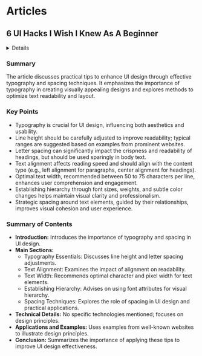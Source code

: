 # Articles

## 6 UI Hacks I Wish I Knew As A Beginner

<details>
**URL:** https://www.youtube.com/watch?v=88XxC0_zs74

**Published:** Nov 24, 2022

**Author:** Tim Gabe

**Tags:**
`UI design`, `typography`, `spacing`, `UX design`
</details>

### Summary
The article discusses practical tips to enhance UI design through effective typography and spacing techniques. It emphasizes the importance of typography in creating visually appealing designs and explores methods to optimize text readability and layout.

### Key Points
- Typography is crucial for UI design, influencing both aesthetics and usability.
- Line height should be carefully adjusted to improve readability; typical ranges are suggested based on examples from prominent websites.
- Letter spacing can significantly impact the crispness and readability of headings, but should be used sparingly in body text.
- Text alignment affects reading speed and should align with the content type (e.g., left alignment for paragraphs, center alignment for headings).
- Optimal text width, recommended between 50 to 75 characters per line, enhances user comprehension and engagement.
- Establishing hierarchy through font sizes, weights, and subtle color changes helps maintain visual clarity and professionalism.
- Strategic spacing around text elements, guided by their relationships, improves visual cohesion and user experience.

### Summary of Contents
- **Introduction:** Introduces the importance of typography and spacing in UI design.
- **Main Sections:**
  - Typography Essentials: Discusses line height and letter spacing adjustments.
  - Text Alignment: Examines the impact of alignment on readability.
  - Text Width: Recommends optimal character and pixel width for text elements.
  - Establishing Hierarchy: Advises on using font attributes for visual hierarchy.
  - Spacing Techniques: Explores the role of spacing in UI design and practical applications.
- **Technical Details:** No specific technologies mentioned; focuses on design principles.
- **Applications and Examples:** Uses examples from well-known websites to illustrate design principles.
- **Conclusion:** Summarizes the importance of applying these tips to improve UI design effectiveness.

<LinkCard title="Watch Full Video" href="https://www.youtube.com/watch?v=88XxC0_zs74" />
